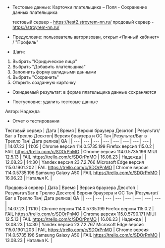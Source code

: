 * Тестовые данные: Карточки плательщика – Поля - Сохранение данных плательщика

	тестовый сервер - https://test2.stroyrem-nn.ru/   продовый сервер - https://stroyrem-nn.ru/

* Предусловие: пользователь авторизован, открыт «Личный кабинет» / "Профиль"

* Шаги:
1.	Выбрать "Юридическое лицо"
2.  Выбрать "Добавить плательщика"
3.  Заполнить форму валидными данными
4.  Выбрать "Сохранить" 
5.	Открыть созданную карточку

* Ожидаемый результат: в форме плательщика данные сохраняются

* Постусловие: удалить тестовые данные

Автор: Надежда

* Отчет о тестировании
  
Тестовый сервер
| Дата | Время | Версия браузера Десктоп | Результат/Баг в Трелло Десктоп|  Версия браузера и ОС Тач |Результат/Баг в Трелло Тач| Дата релиза| QA  |
| --- | --- | --- | --- |  --- | --- | --- | --- |   
| 14.07.23 | 11:05 | Chrome версия 114.0.5735.199 Firefox версия 115.0.2 | FAIL https://trello.com/c/SDOrPnMO | Chrome версия 114.0.5735.196 MIUI 12.5.13 | FAIL https://trello.com/c/SDOrPnMO | 16.06.23 | Надежда |
| 12.08.23 | 14:30 | Yandex версия 23.7.2.766  Microsoft Edge версия 115.0.1901.202 | FAIL https://trello.com/c/SDOrPnMO | Chrome версия 114.0.5735.196 Samsung Galaxy A50 | FAIL https://trello.com/c/SDOrPnMO | 16.06.23 | Наталья К. |  

Продовый сервер
| Дата | Время | Версия браузера Десктоп | Результат/Баг в Трелло Десктоп|  Версия браузера и ОС Тач |Результат/Баг в Трелло Тач| Дата релиза| QA |
| --- | --- | --- | --- |  --- | --- | --- | --- |   
| 14.07.23 | 11:10 | Chrome версия 114.0.5735.199 Firefox версия 115.0.2 | FAIL https://trello.com/c/SDOrPnMO | Chrome версия 115.0.5790.171 MIUI 12.5.13 | FAIL https://trello.com/c/SDOrPnMO | 16.06.23 | Надежда |
| 13.08.23 | 14:30 | Yandex версия 23.7.2.767  Microsoft Edge версия 115.0.1901.203 | FAIL https://trello.com/c/SDOrPnMO | Chrome версия 114.0.5735.196 Samsung Galaxy A50 | FAIL https://trello.com/c/SDOrPnMO | 13.08.23 | Наталья К. |  